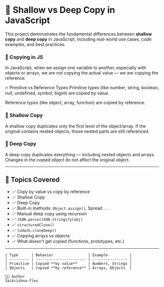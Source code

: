 # 🧠 Shallow vs Deep Copy in JavaScript

This project demonstrates the fundamental differences between **shallow copy** and **deep copy** in JavaScript, including real-world use cases, code examples, and best practices.

### 🔹 Copying in JS

In JavaScript, when we assign one variable to another, especially with objects or arrays, we are not copying the actual value — we are copying the reference.

🔥 Primitive vs Reference Types
Primitive types (like number, string, boolean, null, undefined, symbol, bigint) are copied by value.

Reference types (like object, array, function) are copied by reference.


### 🔹 Shallow Copy
A shallow copy duplicates only the first level of the object/array. If the original contains nested objects, those nested parts are still referenced.



### 🔹 Deep Copy
A deep copy duplicates everything — including nested objects and arrays. Changes in the copied object do not affect the original object.


---

## 📌 Topics Covered

- ✅ Copy by value vs copy by reference
- ✅ Shallow Copy
- ✅ Deep Copy
- ✅ Built-in methods: `Object.assign()`, Spread `...`
- ✅ Manual deep copy using recursion
- ✅ `JSON.parse(JSON.stringify(obj)`
- ✅ `structuredClone()`
- ✅ `lodash.cloneDeep()`
- ✅ Copying arrays vs objects
- ✅ What doesn't get copied (functions, prototypes, etc.)

---
```
| Type      | Behavior                | Example          |
| --------- | ----------------------- | ---------------- |
| Primitive | Copied **by value**     | Numbers, Strings |
| Objects   | Copied **by reference** | Arrays, Objects  |
```

```
🧑‍💻 Author
Saikrishna-flex
```